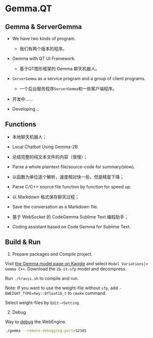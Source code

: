 # Gemma.QT

## Gemma & ServerGemma

* We have two kinds of program.
  * 我们有两个版本的程序。

* Gemma with QT UI Framework.
  * 基于QT图形框架的 Gemma 聊天机器人。

* `ServerGemma` as a service program and a group of client programs.
  * 一个后台服务程序`ServerGemma`和一些客户端程序。

* 开发中……
* Developing...

## Functions

* 本地聊天机器人；
* Local Chatbot Using Gemma-2B.

* 总结完整的纯文本文件的内容（很慢）；
* Parse a whole plaintext file/source-code for summary(slow).

* 以函数为单位逐个解析，速度相对快一些，但是精度下降；
* Parse C/C++ source file function by function for speed up.

* 以 Markdown 格式保存聊天过程；
* Save the conversation as a Markdown file.

* 基于 WebSocket 的 CodeGemma Sublime Text 编程助手；
* Coding assistant based on Code Gemma for Sublime Text.

## Build & Run

1. Prepare packages and Compile project.

Visit [the Gemma model page on
Kaggle](https://www.kaggle.com/models/google/gemma) and
select `Model Variations|> Gemma C++`.
Download the `2b-it-sfp` model and decompress.

Run `./travis.sh` to compile and run.

Note:
If you want to use the weight-file without `sfp`,
add `-DWEIGHT_TYPE=hwy::bfloat16_t` to `cmake` command.

Select weight-files by `Edit->Setting`.

2. Debug

Way to [debug](https://doc.qt.io/qt-6/qtwebengine-debugging.html) the WebEngine.

```bash
./gemma --remote-debugging-port=12345
```

